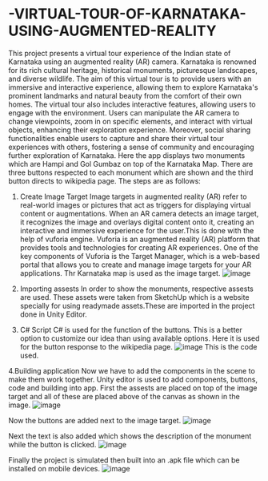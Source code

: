 # -VIRTUAL-TOUR-OF-KARNATAKA-USING-AUGMENTED-REALITY
This project presents a virtual tour experience of the Indian state of Karnataka using an augmented reality (AR) camera. Karnataka is renowned for its rich cultural heritage, historical monuments, picturesque landscapes, and diverse wildlife. The aim of this virtual tour is to provide users with an immersive and interactive experience, allowing them to explore Karnataka's prominent landmarks and natural beauty from the comfort of their own homes. 
The virtual tour also includes interactive features, allowing users to engage with the environment. Users can manipulate the AR camera to change viewpoints, zoom in on specific elements, and interact with virtual objects, enhancing their exploration experience. Moreover, social sharing functionalities enable users to capture and share their virtual tour experiences with others, fostering a sense of community and encouraging further exploration of Karnataka. 
Here the app displays two monuments which are Hampi and Gol Gumbaz on top of the Karnataka Map. There are three buttons respected to each monument which are shown and the third button directs to wikipedia page.
The steps are as follows:

1. Create Image Target
Image targets in augmented reality (AR) refer to real-world images or pictures that act as triggers for displaying virtual content or augmentations. When an AR camera detects an image target, it recognizes the image and overlays digital content onto it, creating an interactive and immersive experience for the user.This is done with the help of vuforia engine. Vuforia is an augmented reality (AR) platform that provides tools and technologies for creating AR experiences. One of the key components of Vuforia is the Target Manager, which is a web-based portal that allows you to create and manage image targets for your AR applications. Thr Karnataka map is used as the image target.
![image](https://github.com/user-attachments/assets/1101a480-e70c-473c-8562-6281067395b1)

2. Importing assests
In order to show the monuments, respective assests are used. These assets were taken from SketchUp which is a website specially for using readymade assets.These are imported in the project done in Unity Editor.

3. C# Script
C# is used for the function of the buttons. This is a better option to customize our idea than using available options. Here it is used for the button response to the wikipedia page.
![image](https://github.com/user-attachments/assets/80fca874-decb-4a3a-b761-9fb5285e920b)
This is the code used.

4.Building application
Now we have to add the components in the scene to make them work together. Unity editor is used to add components, buttons, code and building into app. First the assests are placed on top of the image target and all of these are placed above of the canvas as shown in the image.
![image](https://github.com/user-attachments/assets/375f29ec-e43e-47d9-8787-90f0da04338f)

Now the buttons are added next to the image target.
![image](https://github.com/user-attachments/assets/99799992-cf52-4759-be32-d22041d7a536)

Next the text is also added which shows the description of the monument while the button is clicked.
![image](https://github.com/user-attachments/assets/7a6c9284-bb13-4eae-887b-fbcbd06d4c43)

Finally the project is simulated then built into an .apk file which can be installed on mobile devices.
![image](https://github.com/user-attachments/assets/2ae51bfe-413c-475d-895f-52d3a07bca48)







